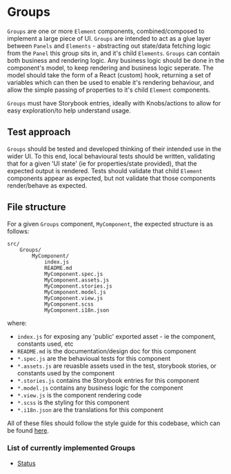 # Groups

`Groups` are one or more `Element` components, combined/composed to implement
a large piece of UI. `Groups` are intended to act as a glue layer between
`Panels` and `Elements` - abstracting out state/data fetching logic from
the `Panel` this group sits in, and it's child `Elements`.  `Groups` can 
contain both business and rendering logic. Any business logic should be
done in the component's model, to keep rendering and business logic
seperate. The model should take the form of a React (custom) hook, 
returning a set of variables which can then be used to enable it's
rendering behaviour, and allow the simple passing of properties to it's 
child `Element` components.

`Groups` must have Storybook entries, ideally with Knobs/actions to allow for
easy exploration/to help understand usage.

## Test approach

`Groups` should be tested and developed thinking of their intended use in
the wider UI. To this end, local behavioural tests should be written, 
validating that for a given 'UI state' (ie for properties/state provided), 
that the expected output is rendered. Tests should validate that child 
`Element` components appear as expected, but not validate that those 
components render/behave as expected.

## File structure

For a given `Groups` component, `MyComponent`, the expected structure is as
follows:

```
src/
    Groups/
        MyComponent/
            index.js
            README.md
            MyComponent.spec.js
            MyComponent.assets.js
            MyComponent.stories.js
            MyComponent.model.js
            MyComponent.view.js
            MyComponent.scss
            MyComponent.i18n.json
```

where:
 - `index.js` for exposing any 'public' exported asset - ie the component,
    constants used, etc
 - `README.md` is the documentation/design doc for this component
 - `*.spec.js` are the behavioual tests for this component 
 - `*.assets.js` are reuasble assets used in the test, storybook stories,
    or constants used by the component
 - `*.stories.js` contains the Storybook entries for this component
 - `*.model.js` contains any business logic for the component
 - `*.view.js` is the component rendering code
 - `*.scss` is the styling for this component
 - `*.i18n.json` are the translations for this component

All of these files should follow the style guide for this codebase, which 
can be found [here](../../docs/CodeStyle.md).

### List of currently implemented Groups
 - [Status](./Status/README.md)